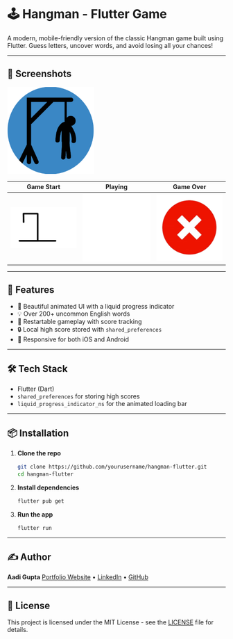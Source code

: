 
# 🕹️ Hangman - Flutter Game

A modern, mobile-friendly version of the classic Hangman game built using Flutter. Guess letters, uncover words, and avoid losing all your chances!

---

## 📱 Screenshots

<img src="images/hangman_logo2.png" width="200" alt="Game Logo" />

| Game Start | Playing | Game Over |
|------------|---------|-----------|
| <img src="images/hangman_pic.gif" width="200"/> | <img src="images/hangman-2.png" width="200"/> | <img src="images/wrong.png" width="200"/> |

---

## 🚀 Features

- 🎨 Beautiful animated UI with a liquid progress indicator
- 💡 Over 200+ uncommon English words
- 🔄 Restartable gameplay with score tracking
- 🔒 Local high score stored with `shared_preferences`
- 🎯 Responsive for both iOS and Android

---

## 🛠️ Tech Stack

- Flutter (Dart)
- `shared_preferences` for storing high scores
- `liquid_progress_indicator_ns` for the animated loading bar

---

## 📦 Installation

1. **Clone the repo**
   ```bash
   git clone https://github.com/yourusername/hangman-flutter.git
   cd hangman-flutter


2. **Install dependencies**

   ```bash
   flutter pub get
   ```

3. **Run the app**

   ```bash
   flutter run
   ```

---

## ✍️ Author

**Aadi Gupta**
[Portfolio Website](https://aadigupta.com) • [LinkedIn](https://linkedin.com/in/your-link) • [GitHub](https://github.com/yourusername)

---

## 📄 License

This project is licensed under the MIT License - see the [LICENSE](LICENSE) file for details.

